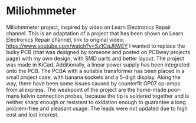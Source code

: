 # Miliohmmeter
Miliohmmeter project, inspired by video on Learn Electronics Repair channel.
This is an adaptation of a project that has been shown on Learn Electronics Repair channel, link to original video:
https://www.youtube.com/watch?v=Sz1CqJltWEY
I wanted to replace the bulky PCB (that was designed by someone and posted on PCBway projects page) with my own design, with SMD parts and better layout. The project was made in KiCad.
Additionally, a linear power supply has been integrated onto the PCB.
The PCBA with a suitable transformer has been placed in a small project case, with banana sockets and a 5-digit display.
Along the way, there have been some issues caused by counterfit OP07 op-amps from aliexpress.
The weakpoint of the project are the home-made poor-mans kelvin connection probes, because the tip is soldered together and is neither sharp enough or resistant to oxidation enough to guarantee a long problem-free and pleasant usage. The leads were not updated due to high cost and lost interest.
